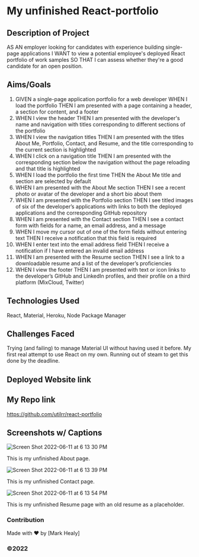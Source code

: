 # My unfinished React-portfolio

## Description of Project

AS AN employer looking for candidates with experience building single-page applications
I WANT to view a potential employee's deployed React portfolio of work samples
SO THAT I can assess whether they're a good candidate for an open position.

## Aims/Goals
1. GIVEN a single-page application portfolio for a web developer
WHEN I load the portfolio
THEN I am presented with a page containing a header, a section for content, and a footer
2. WHEN I view the header
THEN I am presented with the developer's name and navigation with titles corresponding to different sections of the portfolio
3. WHEN I view the navigation titles
THEN I am presented with the titles About Me, Portfolio, Contact, and Resume, and the title corresponding to the current section is highlighted
4. WHEN I click on a navigation title
THEN I am presented with the corresponding section below the navigation without the page reloading and that title is highlighted
5. WHEN I load the portfolio the first time
THEN the About Me title and section are selected by default
6. WHEN I am presented with the About Me section
THEN I see a recent photo or avatar of the developer and a short bio about them
7. WHEN I am presented with the Portfolio section
THEN I see titled images of six of the developer’s applications with links to both the deployed applications and the corresponding GitHub repository
8. WHEN I am presented with the Contact section
THEN I see a contact form with fields for a name, an email address, and a message
9. WHEN I move my cursor out of one of the form fields without entering text
THEN I receive a notification that this field is required
10. WHEN I enter text into the email address field
THEN I receive a notification if I have entered an invalid email address
11. WHEN I am presented with the Resume section
THEN I see a link to a downloadable resume and a list of the developer’s proficiencies
12. WHEN I view the footer
THEN I am presented with text or icon links to the developer’s GitHub and LinkedIn profiles, and their profile on a third platform (MixCloud, Twitter) 


## Technologies Used

React, Material, Heroku, Node Package Manager

## Challenges Faced
Trying (and failing) to manage Material UI without having used it before. My first real attempt to use React on my own. Running out of steam to get this done by the deadline.
## Deployed Website link

## My Repo link

https://github.com/utilrr/react-portfolio

## Screenshots w/ Captions

![Screen Shot 2022-06-11 at 6 13 30 PM](https://user-images.githubusercontent.com/25494815/173206563-b0afb6b8-4243-4bf1-9a1f-458881aa70a2.png)

This is my unfinished About page.

![Screen Shot 2022-06-11 at 6 13 39 PM](https://user-images.githubusercontent.com/25494815/173206569-9db66eef-c583-4a21-ac72-e4ca28cf6e2c.png)

This is my unfinished Contact page.

![Screen Shot 2022-06-11 at 6 13 54 PM](https://user-images.githubusercontent.com/25494815/173206573-62e350be-653c-4d67-9f53-7d81175f574e.png)

This is my unfinished Resume page with an old resume as a placeholder.


### Contribution
Made with ❤️ by [Mark Healy]
### ©️2022 
